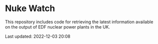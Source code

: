 # Nuke Watch

This repository includes code for retrieving the latest information available on the output of EDF nuclear power plants in the UK.

Last updated: 2022-12-03 20:08